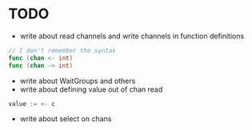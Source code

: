 # TODO
- write about read channels and write channels in
function definitions 
``` go
// I don't remember the syntax
func (chan <- int)
func (chan -> int)
```
- write about WaitGroups and others
- write about defining value out of chan read
``` go
value := <- c
```
- write about select on chans
